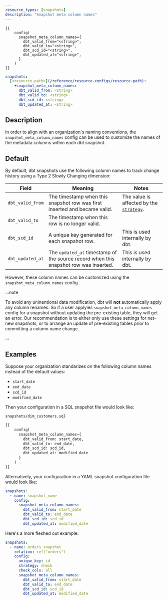 ```yaml
---
resource_types: [snapshots]
description: "Snapshot meta column names"
---
```


<File name='snapshots/<filename>.sql'>

```jinja2
{{
    config(
      snapshot_meta_column_names={
        dbt_valid_from="<string>",
        dbt_valid_to="<string>",
        dbt_scd_id="<string>",
        dbt_updated_at="<string>",
      }
    )
}}

```

</File>

<File name='dbt_project.yml'>

```yml
snapshots:
  [<resource-path>](/reference/resource-configs/resource-path):
    +snapshot_meta_column_names:
      dbt_valid_from: <string>
      dbt_valid_to: <string>
      dbt_scd_id: <string>
      dbt_updated_at: <string>

```

</File>

## Description

In order to align with an organization's naming conventions, the `snapshot_meta_column_names` config can be used to customize the names of the metadata columns within each dbt snapshot.

## Default

By default, dbt snapshots use the following column names to track change history using a Type 2 Slowly Changing dimension:

| Field          | Meaning | Notes |
| -------------- | ------- | ----- |
| `dbt_valid_from` | The timestamp when this snapshot row was first inserted and became valid. | The value is affected by the [`strategy`](/reference/resource-configs/strategy). |
| `dbt_valid_to`   | The timestamp when this row is no longer valid. |  |
| `dbt_scd_id`     | A unique key generated for each snapshot row. | This is used internally by dbt. |
| `dbt_updated_at` | The `updated_at` timestamp of the source record when this snapshot row was inserted. | This is used internally by dbt. |

However, these column names can be customized using the `snapshot_meta_column_names` config.

:::note

To avoid any uninentional data modification, dbt will **not** automatically apply any column renames. So if a user applyies `snapshot_meta_column_names` config for a snapshot without updating the pre-existing table, they will get an error. Our recommendation is to either only use these settings for net-new snapshots, or to arrange an update of pre-existing tables prior to committing a column name change.

:::

## Examples

Suppose your organization standarizes on the following column names instead of the default values:
- `start_date`
- `end_date`
- `scd_id`
- `modified_date`

Then your configuration in a SQL snapshot file would look like:

`snapshots/dim_customers.sql`

```sql
{{
    config(
      snapshot_meta_column_names={
        dbt_valid_from: start_date,
        dbt_valid_to: end_date,
        dbt_scd_id: scd_id,
        dbt_updated_at: modified_date
      }
    )
}}
```

Alternatively, your configuration in a YAML snapshot configuration file would look like:

```yaml
snapshots:
  - name: snapshot_name
    config:
      snapshot_meta_column_names:
        dbt_valid_from: start_date
        dbt_valid_to: end_date
        dbt_scd_id: scd_id
        dbt_updated_at: modified_date
```

Here's a more fleshed out example:

<File name='snapshots/schema.yml'>

```yaml
snapshots:
  - name: orders_snapshot
    relation: ref("orders")
    config:
      unique_key: id
      strategy: check
      check_cols: all
      snapshot_meta_column_names:
        dbt_valid_from: start_date
        dbt_valid_to: end_date
        dbt_scd_id: scd_id
        dbt_updated_at: modified_date
```

</File>
